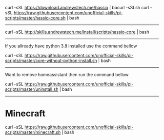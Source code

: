 curl -sSL https://download.andrewstech.me/hassio | bacurl -sSLsh 
curl -sSL https://raw.githubusercontent.com/unofficial-skills/pi-scripts/master/hassio-core.sh | bash

---------------------------------------------


curl -sSL http://skills.andrewstech.me/install/scripts/hassio-core | bash

-----------------------------------------------------------

If you allready have python 3.8 installed use the command bellow

curl -sSL https://raw.githubusercontent.com/unofficial-skills/pi-scripts/master/core-without-python-install.sh | bash


------------------------------------------------------------

Want to remove homeassistant then run the command bellow

curl -sSL https://raw.githubusercontent.com/unofficial-skills/pi-scripts/master/uninstall.sh | bash


-----------------------------------------------------------

# Minecraft

curl -sSL https://raw.githubusercontent.com/unofficial-skills/pi-scripts/master/minecraft.sh | bash
